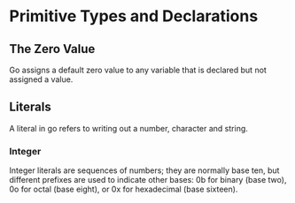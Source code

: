 # Primitive Types and Declarations

## The Zero Value
Go assigns a  default zero value to any variable that is declared but not assigned a value.

## Literals

A literal in go refers to writing out a number, character and string.

### Integer
Integer literals are sequences of numbers; they are normally base ten, but different prefixes are used to indicate other
bases: 0b for binary (base two), 0o for octal (base eight), or 0x for hexadecimal (base sixteen).
